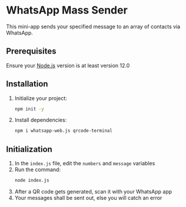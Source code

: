 # WhatsApp Mass Sender

This mini-app sends your specified message to an array of contacts via WhatsApp.

## Prerequisites
Ensure your [Node.js](https://nodejs.org/en/) version is at least version 12.0 

## Installation

1. Initialize your project:
    ```bash
    npm init -y
    ```
2. Install dependencies:
    ```bash
    npm i whatsapp-web.js qrcode-terminal
    ```

## Initialization

1. In the `index.js` file, edit the `numbers` and `message` variables
2. Run the command:
    ```bash
    node index.js
    ```
3. After a QR code gets generated, scan it with your WhatsApp app
4. Your messages shall be sent out, else you will catch an error